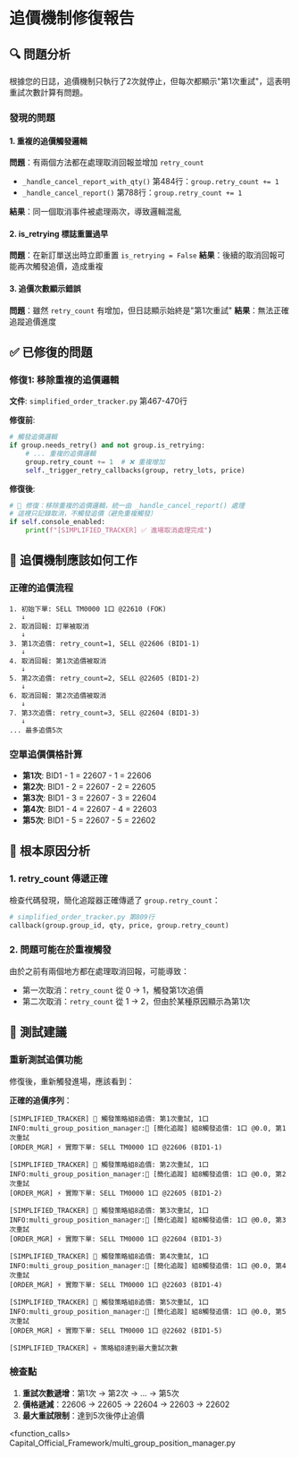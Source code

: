 # 追價機制修復報告

## 🔍 問題分析

根據您的日誌，追價機制只執行了2次就停止，但每次都顯示"第1次重試"，這表明重試次數計算有問題。

### 發現的問題

#### 1. 重複的追價觸發邏輯
**問題**：有兩個方法都在處理取消回報並增加 `retry_count`
- `_handle_cancel_report_with_qty()` 第484行：`group.retry_count += 1`
- `_handle_cancel_report()` 第788行：`group.retry_count += 1`

**結果**：同一個取消事件被處理兩次，導致邏輯混亂

#### 2. is_retrying 標誌重置過早
**問題**：在新訂單送出時立即重置 `is_retrying = False`
**結果**：後續的取消回報可能再次觸發追價，造成重複

#### 3. 追價次數顯示錯誤
**問題**：雖然 `retry_count` 有增加，但日誌顯示始終是"第1次重試"
**結果**：無法正確追蹤追價進度

## ✅ 已修復的問題

### 修復1: 移除重複的追價邏輯

**文件**: `simplified_order_tracker.py` 第467-470行

**修復前**:
```python
# 觸發追價邏輯
if group.needs_retry() and not group.is_retrying:
    # ... 重複的追價邏輯
    group.retry_count += 1  # ❌ 重複增加
    self._trigger_retry_callbacks(group, retry_lots, price)
```

**修復後**:
```python
# 🔧 修復：移除重複的追價邏輯，統一由 _handle_cancel_report() 處理
# 這裡只記錄取消，不觸發追價（避免重複觸發）
if self.console_enabled:
    print(f"[SIMPLIFIED_TRACKER] ✅ 進場取消處理完成")
```

## 🎯 追價機制應該如何工作

### 正確的追價流程

```
1. 初始下單: SELL TM0000 1口 @22610 (FOK)
   ↓
2. 取消回報: 訂單被取消
   ↓
3. 第1次追價: retry_count=1, SELL @22606 (BID1-1)
   ↓
4. 取消回報: 第1次追價被取消
   ↓
5. 第2次追價: retry_count=2, SELL @22605 (BID1-2)
   ↓
6. 取消回報: 第2次追價被取消
   ↓
7. 第3次追價: retry_count=3, SELL @22604 (BID1-3)
   ↓
... 最多追價5次
```

### 空單追價價格計算

- **第1次**: BID1 - 1 = 22607 - 1 = 22606
- **第2次**: BID1 - 2 = 22607 - 2 = 22605  
- **第3次**: BID1 - 3 = 22607 - 3 = 22604
- **第4次**: BID1 - 4 = 22607 - 4 = 22603
- **第5次**: BID1 - 5 = 22607 - 5 = 22602

## 🔧 根本原因分析

### 1. retry_count 傳遞正確

檢查代碼發現，簡化追蹤器正確傳遞了 `group.retry_count`：
```python
# simplified_order_tracker.py 第809行
callback(group.group_id, qty, price, group.retry_count)
```

### 2. 問題可能在於重複觸發

由於之前有兩個地方都在處理取消回報，可能導致：
- 第一次取消：`retry_count` 從 0 → 1，觸發第1次追價
- 第二次取消：`retry_count` 從 1 → 2，但由於某種原因顯示為第1次

## 🧪 測試建議

### 重新測試追價功能

修復後，重新觸發進場，應該看到：

**正確的追價序列**：
```
[SIMPLIFIED_TRACKER] 🔄 觸發策略組8追價: 第1次重試, 1口
INFO:multi_group_position_manager:🔄 [簡化追蹤] 組8觸發追價: 1口 @0.0, 第1次重試
[ORDER_MGR] ⚡ 實際下單: SELL TM0000 1口 @22606 (BID1-1)

[SIMPLIFIED_TRACKER] 🔄 觸發策略組8追價: 第2次重試, 1口
INFO:multi_group_position_manager:🔄 [簡化追蹤] 組8觸發追價: 1口 @0.0, 第2次重試
[ORDER_MGR] ⚡ 實際下單: SELL TM0000 1口 @22605 (BID1-2)

[SIMPLIFIED_TRACKER] 🔄 觸發策略組8追價: 第3次重試, 1口
INFO:multi_group_position_manager:🔄 [簡化追蹤] 組8觸發追價: 1口 @0.0, 第3次重試
[ORDER_MGR] ⚡ 實際下單: SELL TM0000 1口 @22604 (BID1-3)

[SIMPLIFIED_TRACKER] 🔄 觸發策略組8追價: 第4次重試, 1口
INFO:multi_group_position_manager:🔄 [簡化追蹤] 組8觸發追價: 1口 @0.0, 第4次重試
[ORDER_MGR] ⚡ 實際下單: SELL TM0000 1口 @22603 (BID1-4)

[SIMPLIFIED_TRACKER] 🔄 觸發策略組8追價: 第5次重試, 1口
INFO:multi_group_position_manager:🔄 [簡化追蹤] 組8觸發追價: 1口 @0.0, 第5次重試
[ORDER_MGR] ⚡ 實際下單: SELL TM0000 1口 @22602 (BID1-5)

[SIMPLIFIED_TRACKER] 💀 策略組8達到最大重試次數
```

### 檢查點

1. **重試次數遞增**：第1次 → 第2次 → ... → 第5次
2. **價格遞減**：22606 → 22605 → 22604 → 22603 → 22602
3. **最大重試限制**：達到5次後停止追價


<function_calls>
<invoke name="view">
<parameter name="path">Capital_Official_Framework/multi_group_position_manager.py
